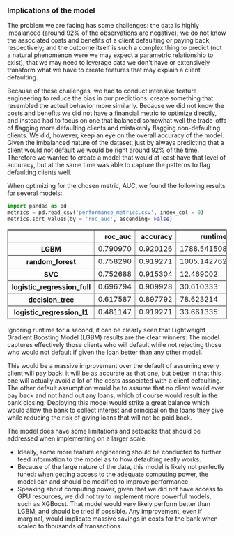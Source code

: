### **Implications of the model**

The problem we are facing has some challenges: the data is highly imbalanced (around 92% of the observations are negative); we do not know the associated costs and benefits of a client defaulting or paying back, respectively; and the outcome itself is such a complex thing to predict (not a natural phenomenon were we may expect a parametric relationship to exist), that we may need to leverage data we don't have or extensively transform what we have to create features that may explain a client defaulting.

Because of these challenges, we had to conduct intensive feature engineering to reduce the bias in our predictions: create something that resembled the actual behavior more similarly. Because we did not know the costs and benefits we did not have a financial metric to optimize directly, and instead had to focus on one that balanced somewhat well the trade-offs of flagging more defaulting clients and mistakenly flagging non-defaulting clients. We did, however, keep an eye on the overall accuracy of the model. Given the imbalanced nature of the dataset, just by always predicting that a client would not default we would be right around 92% of the time. Therefore we wanted to create a model that would at least have that level of accuracy, but at the same time was able to capture the patterns to flag defaulting clients well.

When optimizing for the chosen metric, AUC, we found the following results for several models:


```python
import pandas as pd
metrics = pd.read_csv('performance_metrics.csv', index_col = 0)
metrics.sort_values(by = 'roc_auc', ascending= False)
```



</style>
<table border="1" class="dataframe">
  <thead>
    <tr style="text-align: right;">
      <th></th>
      <th>roc_auc</th>
      <th>accuracy</th>
      <th>runtime</th>
    </tr>
  </thead>
  <tbody>
    <tr>
      <th>LGBM</th>
      <td>0.790970</td>
      <td>0.920126</td>
      <td>1788.541508</td>
    </tr>
    <tr>
      <th>random_forest</th>
      <td>0.758290</td>
      <td>0.919271</td>
      <td>1005.142762</td>
    </tr>
    <tr>
      <th>SVC</th>
      <td>0.752688</td>
      <td>0.915304</td>
      <td>12.469002</td>
    </tr>
    <tr>
      <th>logistic_regression_full</th>
      <td>0.696794</td>
      <td>0.909928</td>
      <td>30.610333</td>
    </tr>
    <tr>
      <th>decision_tree</th>
      <td>0.617587</td>
      <td>0.897792</td>
      <td>78.623214</td>
    </tr>
    <tr>
      <th>logistic_regression_l1</th>
      <td>0.481147</td>
      <td>0.919271</td>
      <td>33.661335</td>
    </tr>
  </tbody>
</table>
</div>



Ignoring runtime for a second, it can be clearly seen that Lightweight Gradient Boosting Model (LGBM) results are the clear winners: The model captures effectively those clients who will default while not rejecting those who would not default if given the loan better than any other model.

This would be a massive improvement over the default of assuming every client will pay back: it will be as accurate as that one, but better in that this one will actually avoid a lot of the costs associated with a client defaulting. The other default assumption would be to assume that no client would ever pay back and not hand out any loans, which of course would result in the bank closing. Deploying this model would strike a great balance which would allow the bank to collect interest and principal on the loans they give while reducing the risk of giving loans that will not be paid back.

The model does have some limitations and setbacks that should be addressed when implementing on a larger scale.
- Ideally, some more feature engineering should be conducted to further feed information to the model as to how defaulting really works.
- Because of the large nature of the data, this model is likely not perfectly tuned: when getting access to the adequate computing power, the model can and should be modified to improve performance.
- Speaking about computing power, given that we did not have access to GPU resources, we did not try to implement more powerful models, such as XGBoost. That model would very likely perform better than LGBM, and should be tried if possible. Any improvement, even if marginal, would implicate massive savings in costs for the bank when scaled to thousands of transactions.
